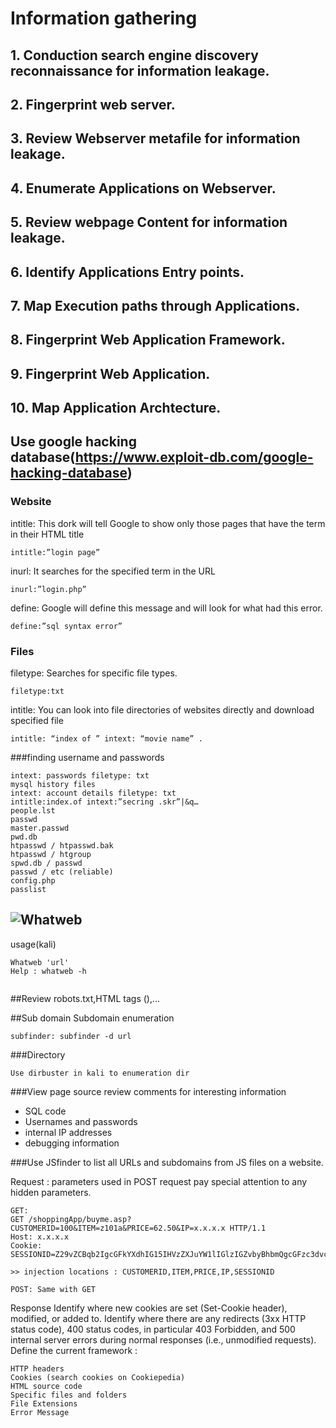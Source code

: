 # Information gathering

## 1. Conduction search engine discovery reconnaissance for information leakage. 
## 2. Fingerprint web server.
## 3. Review Webserver metafile for information leakage.
## 4. Enumerate Applications on Webserver.
## 5. Review webpage Content for information leakage.
## 6. Identify Applications Entry points.
## 7. Map Execution paths through Applications.
## 8. Fingerprint Web Application Framework.
## 9. Fingerprint Web Application.
## 10. Map Application Archtecture.

## Use google hacking database(https://www.exploit-db.com/google-hacking-database)

### Website
intitle: This dork will tell Google to show only those pages that have the term in their HTML title
```
intitle:”login page”
```
inurl: It searches for the specified term in the URL
```
inurl:”login.php”
```
define: Google will define this message and will look for what had this error. 
```
define:”sql syntax error”
```
### Files
filetype: Searches for specific file types.
```
filetype:txt
```
intitle: You can look into file directories of websites directly and download specified file
```
intitle: “index of ” intext: “movie name” .
```
###finding username and passwords
```
intext: passwords filetype: txt
mysql history files
intext: account details filetype: txt
intitle:index.of intext:”secring .skr”|&q…
people.lst
passwd
master.passwd
pwd.db
htpasswd / htpasswd.bak
htpasswd / htgroup
spwd.db / passwd
passwd / etc (reliable)
config.php
passlist
```
## ![Whatweb](https://github.com/urbanadventurer/WhatWeb)
usage(kali)
```
Whatweb 'url'
Help : whatweb -h
	
```

##Review robots.txt,HTML tags (<META>),...

##Sub domain 
Subdomain enumeration
``` 
subfinder: subfinder -d url
```

###Directory
``` 
Use dirbuster in kali to enumeration dir 
```
###View page source 
review comments for interesting information 
* SQL code 
* Usernames and passwords 
* internal IP addresses 
* debugging information

###Use JSfinder to list all URLs and subdomains from JS files on a website.

Request : parameters used in POST request pay special attention to any hidden parameters.

	GET: 
	GET /shoppingApp/buyme.asp?CUSTOMERID=100&ITEM=z101a&PRICE=62.50&IP=x.x.x.x HTTP/1.1
	Host: x.x.x.x
	Cookie: SESSIONID=Z29vZCBqb2IgcGFkYXdhIG15IHVzZXJuYW1lIGlzIGZvbyBhbmQgcGFzc3dvcmQgaXMgYmFy

	>> injection locations : CUSTOMERID,ITEM,PRICE,IP,SESSIONID

	POST: Same with GET

Response 
	Identify where new cookies are set (Set-Cookie header), modified, or added to.
	Identify where there are any redirects (3xx HTTP status code), 400 status codes, in particular 403 Forbidden, and 500 internal server errors during normal responses (i.e., unmodified requests).
Define the current framework :

	HTTP headers
	Cookies (search cookies on Cookiepedia)
	HTML source code  
	Specific files and folders
	File Extensions
	Error Message




